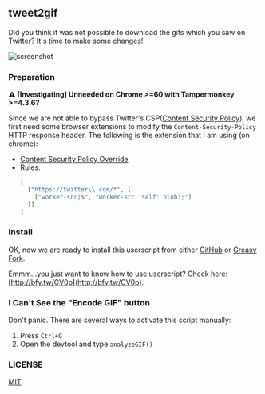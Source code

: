 ## tweet2gif

Did you think it was not possible to download the gifs which you saw on Twitter? It's time to make some changes!

![screenshot](./screenshot.gif)

### Preparation

**⚠️ [Investigating] Unneeded on Chrome >=60 with Tampermonkey >=4.3.6?**

Since we are not able to bypass Twitter's CSP([Content Security Policy](https://developer.mozilla.org/en-US/docs/Web/HTTP/CSP)), we first need some browser extensions to modify the `Content-Security-Policy` HTTP response header. The following is the extension that I am using (on chrome):

- [Content Security Policy Override](https://chrome.google.com/webstore/detail/content-security-policy-o/lhieoncdgamiiogcllfmboilhgoknmpi)
- Rules:
    ```json
    [
      ["https://twitter\\.com/*", [
        ["worker-src|$", "worker-src 'self' blob:;"]
      ]]
    ]
    ```

### Install

OK, now we are ready to install this userscript from either [GitHub](https://github.com/idiotWu/tweet2gif/raw/master/dist/tweet2gif.user.js) or [Greasy Fork](https://greasyfork.org/en/scripts/30818-tweet2gif).

Emmm...you just want to know how to use userscript? Check here: [http://bfy.tw/CV0p](http://bfy.tw/CV0p).

### I Can't See the "Encode GIF" button

Don't panic. There are several ways to activate this script manually:

1. Press `Ctrl+G`
2. Open the devtool and type `analyzeGIF()`

### LICENSE

[MIT](LICENSE)
